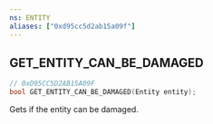 ```yaml
---
ns: ENTITY
aliases: ["0xd95cc5d2ab15a09f"]
---
```

## GET_ENTITY_CAN_BE_DAMAGED

```c
// 0xD95CC5D2AB15A09F
bool GET_ENTITY_CAN_BE_DAMAGED(Entity entity);
```

Gets if the entity can be damaged.

